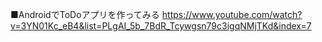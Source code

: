 ■AndroidでToDoアプリを作ってみる
https://www.youtube.com/watch?v=3YN01Kc_eB4&list=PLgAI_5b_7BdR_Tcywgsn79c3igqNMjTKd&index=7
